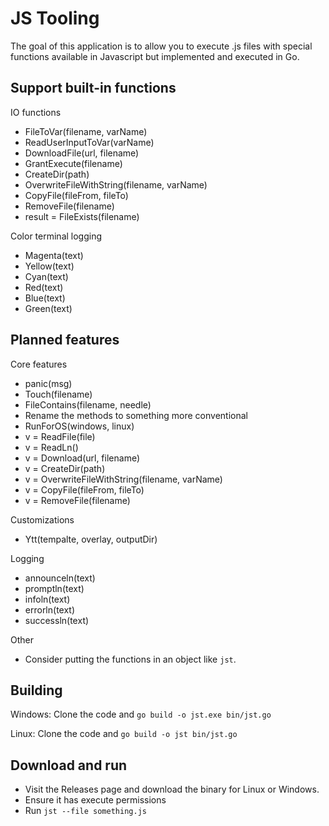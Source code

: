 # JS Tooling

The goal of this application is to allow you to execute .js files with special functions available in Javascript but implemented and executed in Go.


## Support built-in functions

IO functions
- FileToVar(filename, varName)
- ReadUserInputToVar(varName)
- DownloadFile(url, filename)
- GrantExecute(filename)
- CreateDir(path)
- OverwriteFileWithString(filename, varName)
- CopyFile(fileFrom, fileTo)
- RemoveFile(filename)
- result = FileExists(filename)

Color terminal logging
- Magenta(text)
- Yellow(text)
- Cyan(text)
- Red(text)
- Blue(text)
- Green(text)


## Planned features

Core features
- panic(msg)
- Touch(filename)
- FileContains(filename, needle)
- Rename the methods to something more conventional
- RunForOS(windows, linux)
- v = ReadFile(file)
- v = ReadLn()
- v = Download(url, filename)
- v = CreateDir(path)
- v = OverwriteFileWithString(filename, varName)
- v = CopyFile(fileFrom, fileTo)
- v = RemoveFile(filename)

Customizations
- Ytt(tempalte, overlay, outputDir)

Logging
- announceln(text)
- promptln(text)
- infoln(text)
- errorln(text)
- successln(text)

Other
- Consider putting the functions in an object like `jst`.


## Building

Windows: Clone the code and `go build -o jst.exe bin/jst.go`


Linux: Clone the code and `go build -o jst bin/jst.go`

## Download and run
- Visit the Releases page and download the binary for Linux or Windows.
- Ensure it has execute permissions
- Run `jst --file something.js` 